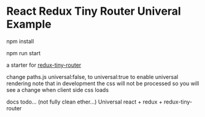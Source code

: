 # React Redux Tiny Router Univeral Example

npm install

npm run start

a starter for [redux-tiny-router](https://github.com/Agamennon/redux-tiny-router) 

change paths.js   universal:false, to universal:true to enable universal rendering
note that in development the css will not be processed so you will see a change when client side css loads

docs todo... (not fully clean ether...)
Universal react + redux + redux-tiny-router